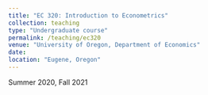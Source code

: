 ```yaml
---
title: "EC 320: Introduction to Econometrics"
collection: teaching
type: "Undergraduate course"
permalink: /teaching/ec320
venue: "University of Oregon, Department of Economics"
date:
location: "Eugene, Oregon"
---
```

Summer 2020, Fall 2021
